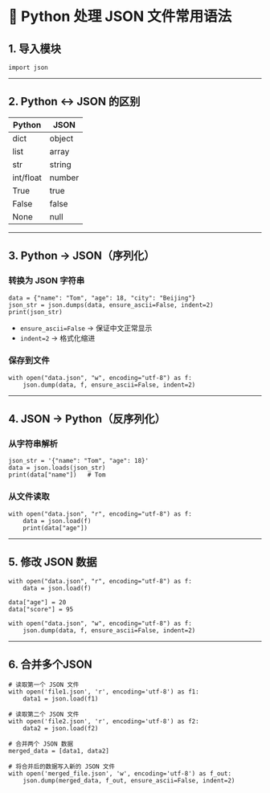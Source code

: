 # 📂 Python 处理 JSON 文件常用语法

## 1. 导入模块

```
import json
```

------

## 2. Python ↔ JSON 的区别

| Python    | JSON   |
| --------- | ------ |
| dict      | object |
| list      | array  |
| str       | string |
| int/float | number |
| True      | true   |
| False     | false  |
| None      | null   |

------

## 3. Python → JSON（序列化）

### 转换为 JSON 字符串

```
data = {"name": "Tom", "age": 18, "city": "Beijing"}
json_str = json.dumps(data, ensure_ascii=False, indent=2)
print(json_str)
```

- `ensure_ascii=False` → 保证中文正常显示
- `indent=2` → 格式化缩进

### 保存到文件

```
with open("data.json", "w", encoding="utf-8") as f:
    json.dump(data, f, ensure_ascii=False, indent=2)
```

------

## 4. JSON → Python（反序列化）

### 从字符串解析

```
json_str = '{"name": "Tom", "age": 18}'
data = json.loads(json_str)
print(data["name"])   # Tom
```

### 从文件读取

```
with open("data.json", "r", encoding="utf-8") as f:
    data = json.load(f)
    print(data["age"])
```

------

## 5. 修改 JSON 数据

```
with open("data.json", "r", encoding="utf-8") as f:
    data = json.load(f)

data["age"] = 20
data["score"] = 95

with open("data.json", "w", encoding="utf-8") as f:
    json.dump(data, f, ensure_ascii=False, indent=2)
```

------

## 6. 合并多个JSON

```
# 读取第一个 JSON 文件
with open('file1.json', 'r', encoding='utf-8') as f1:
    data1 = json.load(f1)

# 读取第二个 JSON 文件
with open('file2.json', 'r', encoding='utf-8') as f2:
    data2 = json.load(f2)

# 合并两个 JSON 数据
merged_data = [data1, data2]

# 将合并后的数据写入新的 JSON 文件
with open('merged_file.json', 'w', encoding='utf-8') as f_out:
    json.dump(merged_data, f_out, ensure_ascii=False, indent=2)
```